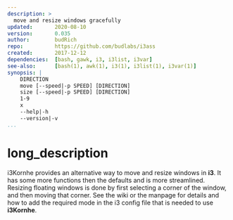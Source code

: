 ```yaml
---
description: >
  move and resize windows gracefully
updated:       2020-08-10
version:       0.035
author:        budRich
repo:          https://github.com/budlabs/i3ass
created:       2017-12-12
dependencies:  [bash, gawk, i3, i3list, i3var]
see-also:      [bash(1), awk(1), i3(1), i3list(1), i3var(1)]
synopsis: |
    DIRECTION
    move [--speed|-p SPEED] [DIRECTION]
    size [--speed|-p SPEED] [DIRECTION]
    1-9
    x
    --help|-h
    --version|-v
...
```


# long_description

i3Kornhe provides an alternative way to move and resize windows in **i3**.
It has some more functions then the defaults and is more streamlined.
Resizing floating windows is done by first selecting a corner of the window, 
and then moving that corner. See the wiki or the manpage for details and how
to add the required mode in the i3 config file that is needed to use **i3Kornhe**.
